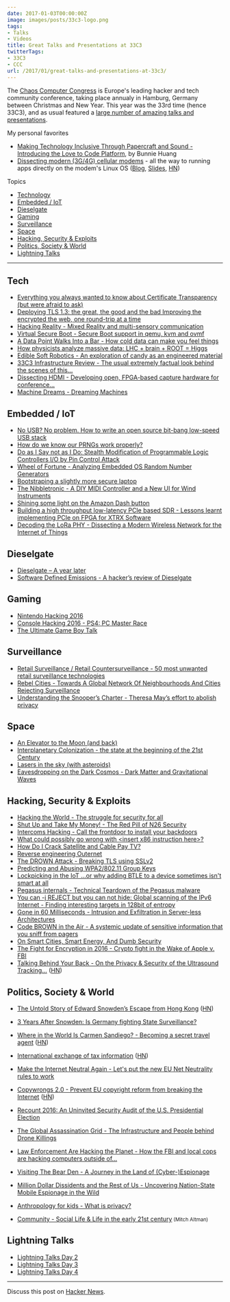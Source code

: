 ```yaml
---
date: 2017-01-03T00:00:00Z
image: images/posts/33c3-logo.png
tags:
- Talks
- Videos
title: Great Talks and Presentations at 33C3
twitterTags:
- 33C3
- CCC
url: /2017/01/great-talks-and-presentations-at-33c3/
---
```


The [Chaos Computer Congress](https://en.wikipedia.org/wiki/Chaos_Communication_Congress) is Europe's leading hacker and tech community conference, taking place annualy in Hamburg, Germany between Christmas and New Year. This year was the 33rd time (hence 33C3), and as usual featured a [large number of amazing talks and presentations](https://media.ccc.de/c/33c3?sort=date).

My personal favorites

* [Making Technology Inclusive Through Papercraft and Sound - Introducing the Love to Code Platform](https://media.ccc.de/v/33c3-7975-making_technology_inclusive_through_papercraft_and_sound#video&t=447), by Bunnie Huang
* [Dissecting modern (3G/4G) cellular modems](https://media.ccc.de/v/33c3-8151-dissecting_modern_3g_4g_cellular_modems) - all the way to running apps directly on the modem's Linux OS ([Blog](http://laforge.gnumonks.org/blog/20161230-33c3-presentation/), [Slides](http://git.gnumonks.org/laforge-slides/plain/2016/cellular_modems_33c3/33c3-modems.html), [HN](https://news.ycombinator.com/item?id=13293858))


Topics

* [Technology](#technology)
* [Embedded / IoT](#embsys)
* [Dieselgate](#dieselgate)
* [Gaming](#gaming)
* [Surveillance](#surveillance)
* [Space](#space)
* [Hacking, Security & Exploits](#hack)
* [Politics, Society & World](#world)
* [Lightning Talks](#lightning-talks)

<hr>

<a name="technology"></a>

## Tech

* [Everything you always wanted to know about Certificate Transparency (but were afraid to ask)](https://media.ccc.de/v/33c3-8167-everything_you_always_wanted_to_know_about_certificate_transparency)
* [Deploying TLS 1.3: the great, the good and the bad Improving the encrypted the web, one round-trip at a time](https://media.ccc.de/v/33c3-8348-deploying_tls_1_3_the_great_the_good_and_the_bad)
* [Hacking Reality - Mixed Reality and multi-sensory communication](https://media.ccc.de/v/33c3-8317-hacking_reality)
* [Virtual Secure Boot - Secure Boot support in qemu, kvm and ovmf](https://media.ccc.de/v/33c3-8142-virtual_secure_boot)
* [A Data Point Walks Into a Bar - How cold data can make you feel things](https://media.ccc.de/v/33c3-7999-a_data_point_walks_into_a_bar)
* [How physicists analyze massive data: LHC + brain + ROOT = Higgs](https://media.ccc.de/v/33c3-8083-how_physicists_analyze_massive_data_lhc_brain_root_higgs)
* [Edible Soft Robotics - An exploration of candy as an engineered material](https://media.ccc.de/v/33c3-8113-edible_soft_robotics)
* [33C3 Infrastructure Review - The usual extremely factual look behind the scenes of this…](https://media.ccc.de/v/33c3-8243-33c3_infrastructure_review)
* [Dissecting HDMI - Developing open, FPGA-based capture hardware for conference…](https://media.ccc.de/v/33c3-8057-dissecting_hdmi)
* [Machine Dreams - Dreaming Machines](https://media.ccc.de/v/33c3-8369-machine_dreams#video&t=704)


<a name="embsys"></a>

## Embedded / IoT

* [No USB? No problem. How to write an open source bit-bang low-speed USB stack](https://media.ccc.de/v/33c3-8031-no_usb_no_problem)
* [How do we know our PRNGs work properly?](https://media.ccc.de/v/33c3-8099-how_do_we_know_our_prngs_work_properly)
* [Do as I Say not as I Do: Stealth Modification of Programmable Logic Controllers I/O by Pin Control Attack](https://media.ccc.de/v/33c3-7853-do_as_i_say_not_as_i_do_stealth_modification_of_programmable_logic_controllers_i_o_by_pin_control_attack)
* [Wheel of Fortune - Analyzing Embedded OS Random Number Generators](https://media.ccc.de/v/33c3-7949-wheel_of_fortune)
* [Bootstraping a slightly more secure laptop](https://media.ccc.de/v/33c3-8314-bootstraping_a_slightly_more_secure_laptop)
* [The Nibbletronic - A DIY MIDI Controller and a New UI for Wind Instruments](https://media.ccc.de/v/33c3-7925-the_nibbletronic)
* [Shining some light on the Amazon Dash button](https://media.ccc.de/v/33c3-8398-shining_some_light_on_the_amazon_dash_button)
* [Building a high throughput low-latency PCIe based SDR - Lessons learnt implementing PCIe on FPGA for XTRX Software](https://media.ccc.de/v/33c3-8338-building_a_high_throughput_low-latency_pcie_based_sdr)
* [Decoding the LoRa PHY - Dissecting a Modern Wireless Network for the Internet of Things](https://media.ccc.de/v/33c3-7945-decoding_the_lora_phy)


<a name="dieselgate"></a>

## Dieselgate

* [Dieselgate – A year later](https://media.ccc.de/v/33c3-8131-dieselgate_a_year_later)
* [Software Defined Emissions - A hacker’s review of Dieselgate](https://media.ccc.de/v/33c3-7904-software_defined_emissions)


<a name="gaming"></a>

## Gaming

* [Nintendo Hacking 2016](https://media.ccc.de/v/33c3-8344-nintendo_hacking_2016)
* [Console Hacking 2016 - PS4: PC Master Race](https://media.ccc.de/v/33c3-7946-console_hacking_2016)
* [The Ultimate Game Boy Talk](https://media.ccc.de/v/33c3-8029-the_ultimate_game_boy_talk)


<a name="surveillance"></a>

## Surveillance

* [Retail Surveillance / Retail Countersurveillance - 50 most unwanted retail surveillance technologies](https://media.ccc.de/v/33c3-8238-retail_surveillance_retail_countersurveillance)
* [Rebel Cities - Towards A Global Network Of Neighbourhoods And Cities Rejecting Surveillance](https://media.ccc.de/v/33c3-8248-rebel_cities)
* [Understanding the Snooper’s Charter - Theresa May’s effort to abolish privacy](https://media.ccc.de/v/33c3-8287-understanding_the_snooper_s_charter)


<a name="space"></a>

## Space 

* [An Elevator to the Moon (and back)](https://media.ccc.de/v/33c3-8407-an_elevator_to_the_moon_and_back)
* [Interplanetary Colonization - the state at the beginning of the 21st Century](https://media.ccc.de/v/33c3-7942-interplanetary_colonization)
* [Lasers in the sky (with asteroids)](https://media.ccc.de/v/33c3-7927-lasers_in_the_sky_with_asteroids)
* [Eavesdropping on the Dark Cosmos - Dark Matter and Gravitational Waves](https://media.ccc.de/v/33c3-8245-eavesdropping_on_the_dark_cosmos)


<a name="hack"></a>

## Hacking, Security & Exploits

* [Hacking the World - The struggle for security for all](https://media.ccc.de/v/33c3-8349-hacking_the_world)
* [Shut Up and Take My Money! - The Red Pill of N26 Security](https://media.ccc.de/v/33c3-7969-shut_up_and_take_my_money)
* [Intercoms Hacking - Call the frontdoor to install your backdoors](https://media.ccc.de/v/33c3-8027-intercoms_hacking)
* [What could possibly go wrong with &lt;insert x86 instruction here&gt;?](https://media.ccc.de/v/33c3-8044-what_could_possibly_go_wrong_with_insert_x86_instruction_here)
* [How Do I Crack Satellite and Cable Pay TV?](https://media.ccc.de/v/33c3-8127-how_do_i_crack_satellite_and_cable_pay_tv)
* [Reverse engineering Outernet](https://media.ccc.de/v/33c3-8399-reverse_engineering_outernet)
* [The DROWN Attack - Breaking TLS using SSLv2](https://media.ccc.de/v/33c3-7821-the_drown_attack)
* [Predicting and Abusing WPA2/802.11 Group Keys](https://media.ccc.de/v/33c3-8195-predicting_and_abusing_wpa2_802_11_group_keys)
* [Lockpicking in the IoT ...or why adding BTLE to a device sometimes isn't smart at all](https://media.ccc.de/v/33c3-8019-lockpicking_in_the_iot)
* [Pegasus internals - Technical Teardown of the Pegasus malware](https://media.ccc.de/v/33c3-7901-pegasus_internals)
* [You can -j REJECT but you can not hide: Global scanning of the IPv6 Internet - Finding interesting targets in 128bit of entropy](https://media.ccc.de/v/33c3-8061-you_can_-j_reject_but_you_can_not_hide_global_scanning_of_the_ipv6_internet)
* [Gone in 60 Milliseconds - Intrusion and Exfiltration in Server-less Architectures](https://media.ccc.de/v/33c3-7865-gone_in_60_milliseconds)
* [Code BROWN in the Air - A systemic update of sensitive information that you sniff from pagers](https://media.ccc.de/v/33c3-8042-code_brown_in_the_air)
* [On Smart Cities, Smart Energy, And Dumb Security](https://media.ccc.de/v/33c3-8272-on_smart_cities_smart_energy_and_dumb_security)
* [The Fight for Encryption in 2016 - Crypto fight in the Wake of Apple v. FBI](https://media.ccc.de/v/33c3-8295-the_fight_for_encryption_in_2016)
* [Talking Behind Your Back - On the Privacy & Security of the Ultrasound Tracking…](https://media.ccc.de/v/33c3-8336-talking_behind_your_back) ([HN](https://news.ycombinator.com/item?id=13305560))


<a name="world"></a>

## Politics, Society & World

* [The Untold Story of Edward Snowden’s Escape from Hong Kong](https://media.ccc.de/v/33c3-8416-the_untold_story_of_edward_snowden_s_escape_from_hong_kong) ([HN](https://news.ycombinator.com/item?id=13275869))
* [3 Years After Snowden: Is Germany fighting State Surveillance?](https://media.ccc.de/v/33c3-8117-3_years_after_snowden_is_germany_fighting_state_surveillance)
* [Where in the World Is Carmen Sandiego? - Becoming a secret travel agent](https://media.ccc.de/v/33c3-7964-where_in_the_world_is_carmen_sandiego) ([HN](https://news.ycombinator.com/item?id=13288681))
* [International exchange of tax information](https://media.ccc.de/v/33c3-7880-international_exchange_of_tax_information) ([HN](https://news.ycombinator.com/item?id=13271108))
* [Make the Internet Neutral Again - Let's put the new EU Net Neutrality rules to work](https://media.ccc.de/v/33c3-8076-make_the_internet_neutral_again)
* [Copywrongs 2.0 - Prevent EU copyright reform from breaking the Internet](https://media.ccc.de/v/33c3-8229-copywrongs_2_0) ([HN](https://news.ycombinator.com/item?id=13273960))
* [Recount 2016: An Uninvited Security Audit of the U.S. Presidential Election](https://media.ccc.de/v/33c3-8074-recount_2016_an_uninvited_security_audit_of_the_u_s_presidential_election)

* [The Global Assassination Grid - The Infrastructure and People behind Drone Killings](https://media.ccc.de/v/33c3-8425-the_global_assassination_grid)
* [Law Enforcement Are Hacking the Planet - How the FBI and local cops are hacking computers outside of…](https://media.ccc.de/v/33c3-8018-law_enforcement_are_hacking_the_planet)
* [Visiting The Bear Den - A Journey in the Land of (Cyber-)Espionage](https://media.ccc.de/v/33c3-8094-visiting_the_bear_den)
* [Million Dollar Dissidents and the Rest of Us - Uncovering Nation-State Mobile Espionage in the Wild](https://media.ccc.de/v/33c3-8115-million_dollar_dissidents_and_the_rest_of_us)
* [Anthropology for kids - What is privacy?](https://media.ccc.de/v/33c3-8420-anthropology_for_kids_-_what_is_privacy)
* [Community - Social Life & Life in the early 21st century](https://media.ccc.de/v/33c3-8404-community)<small> (Mitch Altman)</small>


<a name="lightning-talks"></a>

## Lightning Talks

* [Lightning Talks Day 2](https://media.ccc.de/v/33c3-8087-lightning_talks_day_2)
* [Lightning Talks Day 3](https://media.ccc.de/v/33c3-8088-lightning_talks_day_3)
* [Lightning Talks Day 4](https://media.ccc.de/v/33c3-8089-lightning_talks_day_4)

<hr class="spaced">

Discuss this post on [Hacker News](https://news.ycombinator.com/item?id=13309534).













